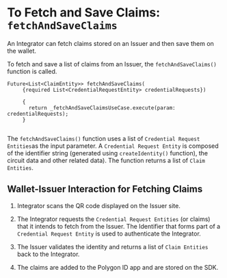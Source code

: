 # To Fetch and Save Claims: `fetchAndSaveClaims`
 
An Integrator can fetch claims stored on an Issuer and then save them on the wallet.
 
To fetch and save a list of claims from an Issuer, the `fetchAndSaveClaims()` function is called.
 
```
Future<List<ClaimEntity>> fetchAndSaveClaims(
     {required List<CredentialRequestEntity> credentialRequests})
    
     {
       return _fetchAndSaveClaimsUseCase.execute(param: credentialRequests);
     }
 
```
 
The `fetchAndSaveClaims()` function uses a list of `Credential Request Entities`as the input parameter. A `Credential Request Entity` is composed of the identifier string (generated using `createIdentity()` function), the circuit data and other related data). The function returns a list of `Claim Entities`.
 
## Wallet-Issuer Interaction for Fetching Claims
 
 
1. Integrator scans the QR code displayed on the Issuer site.
 
2. The Integrator requests the `Credential Request Entities` (or claims) that it intends to fetch from the Issuer. The Identifier that forms part of a `Credential Request Entity` is used to authenticate the Integrator.
 
3. The Issuer validates the identity and returns a list of `Claim Entities` back to the Integrator.
 
4. The claims are added to the Polygon ID app and are stored on the SDK.
 

